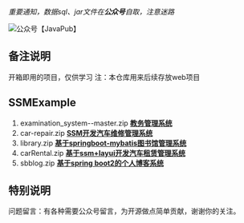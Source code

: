 *重要通知，数据sql、jar文件在**公众号**自取，注意迷路* 

![公众号【JavaPub】](https://github.com/Rodert/JavaPub/blob/master/wechat.jpg)

## **备注说明**

开箱即用的项目，仅供学习
注：本仓库用来后续存放web项目

## **SSMExample**

1. examination_system--master.zip  **[教务管理系统](https://mp.weixin.qq.com/s/YQv39M0LW1BCR-7p4P0y3Q)**
2. car-repair.zip  **[SSM开发汽车维修管理系统]()**
3. library.zip **[基于springboot-mybatis图书馆管理系统](https://mp.weixin.qq.com/s/rydMsMCGZG5F-F-LpXS_0A)**
4. carRental.zip **[基于ssm+layui开发汽车租赁管理系统](https://mp.weixin.qq.com/s/33QdCNzlu-IGb0Df9hpb6w)** 
5. sbblog.zip **[基于spring boot2的个人博客系统](https://mp.weixin.qq.com/s/WybspWYfy4SjhQrl71No5g)** 


## **特别说明**

问题留言：有各种需要公众号留言，为开源做点简单贡献，谢谢你的关注。
